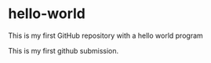# hello-world
This is my first GitHub repository with a hello world program

This is my first github submission.
